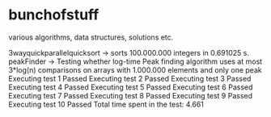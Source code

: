 # bunchofstuff
various algorithms, data structures, solutions etc.

3wayquickparallelquicksort -> sorts 100.000.000 integers in 0.691025 s.
peakFinder -> Testing whether log-time Peak finding algorithm uses at most 3*log(n) comparisons
              on arrays with 1.000.000 elements and only one peak
              Executing test 1
              Passed
              Executing test 2
              Passed
              Executing test 3
              Passed
              Executing test 4
              Passed
              Executing test 5
              Passed
              Executing test 6
              Passed
              Executing test 7
              Passed
              Executing test 8
              Passed
              Executing test 9
              Passed
              Executing test 10
              Passed
              Total time spent in the test: 4.661

